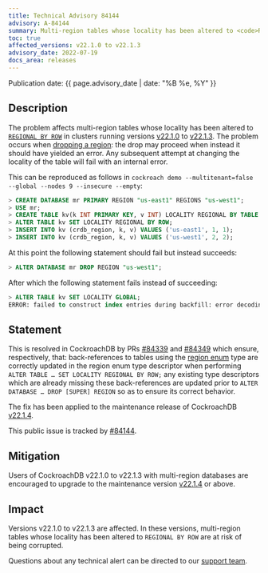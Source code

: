 ```yaml
---
title: Technical Advisory 84144
advisory: A-84144
summary: Multi-region tables whose locality has been altered to <code>REGIONAL BY ROW</code> are at risk of being corrupted
toc: true
affected_versions: v22.1.0 to v22.1.3
advisory_date: 2022-07-19
docs_area: releases
---
```


Publication date: {{ page.advisory_date | date: "%B %e, %Y" }}

## Description

The problem affects multi-region tables whose locality has been altered to [`REGIONAL BY ROW`](https://www.cockroachlabs.com/docs/v22.1/multiregion-overview#regional-by-row-tables) in clusters running versions [v22.1.0](https://www.cockroachlabs.com/docs/releases/v22.1#v22-1-0) to [v22.1.3](https://www.cockroachlabs.com/docs/releases/v22.1.html#v22-1-3). The problem occurs when [dropping a region](https://www.cockroachlabs.com/docs/v22.1/alter-database.html#drop-region): the drop may proceed when instead it should have yielded an error. Any subsequent attempt at changing the locality of the table will fail with an internal error.

This can be reproduced as follows in `cockroach demo --multitenant=false --global --nodes 9 --insecure --empty`:

~~~ sql
> CREATE DATABASE mr PRIMARY REGION "us-east1" REGIONS "us-west1";
> USE mr;
> CREATE TABLE kv(k INT PRIMARY KEY, v INT) LOCALITY REGIONAL BY TABLE IN PRIMARY REGION;
> ALTER TABLE kv SET LOCALITY REGIONAL BY ROW;
> INSERT INTO kv (crdb_region, k, v) VALUES ('us-east1', 1, 1);
> INSERT INTO kv (crdb_region, k, v) VALUES ('us-west1', 2, 2);
~~~

At this point the following statement should fail but instead succeeds:

~~~ sql
> ALTER DATABASE mr DROP REGION "us-west1";
~~~

After which the following statement fails instead of succeeding:

~~~ sql
> ALTER TABLE kv SET LOCALITY GLOBAL;
ERROR: failed to construct index entries during backfill: error decoding 4 bytes: could not find [128] in enum "public.crdb_internal_region" representation PhysicalReps: [[64]]; LogicalReps: [us-east1] goroutine 45657 [running]:
~~~

## Statement

This is resolved in CockroachDB by PRs [#84339](https://github.com/cockroachdb/cockroach/pull/84339) and [#84349](https://github.com/cockroachdb/cockroach/pull/84349) which ensure, respectively, that:
back-references to tables using the [region enum](https://www.cockroachlabs.com/docs/v22.1/alter-table#crdb_region) type are correctly updated in the region enum type descriptor when performing `ALTER TABLE … SET LOCALITY REGIONAL BY ROW;` any existing type descriptors which are already missing these back-references are updated prior to `ALTER DATABASE … DROP [SUPER] REGION` so as to ensure its correct behavior.

The fix has been applied to the maintenance release of CockroachDB [v22.1.4](https://www.cockroachlabs.com/docs/releases/v22.1#v22-1-4).

This public issue is tracked by [#84144](https://github.com/cockroachdb/cockroach/issues/84144).

## Mitigation

Users of CockroachDB v22.1.0 to v22.1.3 with multi-region databases are encouraged to upgrade to the maintenance version [v22.1.4](https://www.cockroachlabs.com/docs/releases/v22.1#v22-1-4) or above.

## Impact

Versions v22.1.0 to v22.1.3 are affected. In these versions, multi-region tables whose locality has been altered to `REGIONAL BY ROW` are at risk of being corrupted.

Questions about any technical alert can be directed to our [support team](https://support.cockroachlabs.com/).
